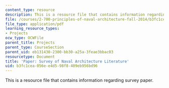 ```yaml
---
content_type: resource
description: This is a resource file that contains information regarding survey paper.
file: /courses/2-700-principles-of-naval-architecture-fall-2014/b3fc1cea056ee4d598f8409eb956bd96_MIT2_700F14_survey_paper.pdf
file_type: application/pdf
learning_resource_types:
- Projects
ocw_type: OCWFile
parent_title: Projects
parent_type: CourseSection
parent_uid: eb131430-2300-bb30-a25a-3feae3bbac03
resourcetype: Document
title: 'Paper: Survey of Naval Architecture Literature'
uid: b3fc1cea-056e-e4d5-98f8-409eb956bd96
---
```

This is a resource file that contains information regarding survey paper.

